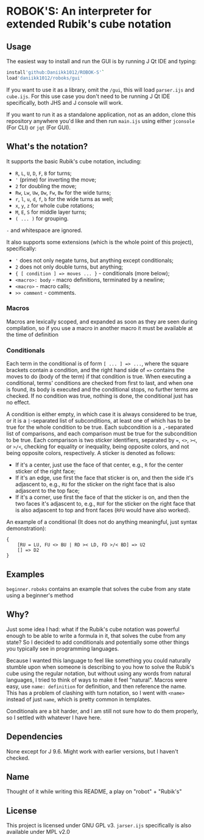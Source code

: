 # ROBOK'S: An interpreter for extended Rubik's cube notation

## Usage

The easiest way to install and run the GUI is by running J Qt IDE and typing:
```j
install'github:Daniikk1012/ROBOK-S'`
load'daniikk1012/roboks/gui'
```
If you want to use it as a library, omit the `/gui`, this will load `parser.ijs`
and `cube.ijs`. For this use case you don't need to be running J Qt IDE
specifically, both JHS and J console will work.

If you want to run it as a standalone application, not as an addon, clone this
repository anywhere you'd like and then run `main.ijs` using either `jconsole`
(For CLI) or `jqt` (For GUI).

## What's the notation?

It supports the basic Rubik's cube notation, including:
- `R`, `L`, `U`, `D`, `F`, `B` for turns;
- `'` (prime) for inverting the move;
- `2` for doubling the move;
- `Rw`, `Lw`, `Uw`, `Dw`, `Fw`, `Bw` for the wide turns;
- `r`, `l`, `u`, `d`, `f`, `b` for the wide turns as well;
- `x`, `y`, `z` for whole cube rotations;
- `M`, `E`, `S` for middle layer turns;
- `( ... )` for grouping.

`-` and whitespace are ignored.

It also supports some extensions (which is the whole point of this project),
specifically:
- `'` does not only negate turns, but anything except conditionals;
- `2` does not only double turns, but anything;
- `{ [ condition ] => moves ... }` - conditionals (more below);
- `<macro>: body` - macro definitions, terminated by a newline;
- `<macro>` - macro calls;
- `>> comment` - comments.

### Macros

Macros are lexically scoped, and expanded as soon as they are seen during
compilation, so if you use a macro in another macro it must be available at the
time of definition

### Conditionals

Each term in the conditional is of form `[ ... ] => ...`, where the square
brackets contain a condition, and the right hand side of `=>` contains the moves
to do (body of the term) if that condition is true. When executing a
conditional, terms' conditions are checked from first to last, and when one is
found, its body is executed and the conditional stops, no further terms are
checked. If no condition was true, nothing is done, the conditional just has no
effect.

A condition is either empty, in which case it is always considered to be true,
or it is a `|`-separated list of subconditions, at least one of which has to be
true for the whole condition to be true. Each subcondition is a `,`-separated
list of comparisons, and each comparison must be true for the subcondition to be
true. Each comparison is two sticker identifiers, separated by `=`, `<>`, `><`,
or `>/<`, checking for equality or inequality, being opposite colors, and not
being opposite colors, respectively. A sticker is denoted as follows:
- If it's a center, just use the face of that center, e.g., `R` for the center
  sticker of the right face;
- If it's an edge, use first the face that sticker is on, and then the side it's
  adjascent to, e.g., `RU` for the sticker on the right face that is also
  adjascent to the top face;
- If it's a corner, use first the face of that the sticker is on, and then the
  two faces it's adjascent to, e.g., `RUF` for the sticker on the right face
  that is also adjascent to top and front faces (`RFU` would have also worked).

An example of a conditional (It does not do anything meaningful, just syntax
demonstration):
```
{
    [RU = LU, FU <> BU | RD >< LD, FD >/< BD] => U2
    [] => D2
}
```

## Examples

`beginner.roboks` contains an example that solves the cube from any state using
a beginner's method

## Why?

Just some idea I had: what if the Rubik's cube notation was powerful enough to
be able to write a formula in it, that solves the cube from any state? So I
decided to add conditionals and potentially some other things you typically see
in programming languages.

Because I wanted this language to feel like something you could naturally
stumble upon when someone is describing to you how to solve the Rubik's cube
using the regular notation, but without using any words from natural languages,
I tried to think of ways to make it feel "natural".  Macros were easy, use
`name: definition` for definition, and then reference the name. This has a
problem of clashing with turn notation, so I went with `<name>` instead of just
`name`, which is pretty common in templates.

Conditionals are a bit harder, and I am still not sure how to do them properly,
so I settled with whatever I have here.

## Dependencies

None except for J 9.6. Might work with earlier versions, but I haven't checked.

## Name

Thought of it while writing this README, a play on "robot" + "Rubik's"

## License

This project is licensed under GNU GPL v3. `jarser.ijs` specifically is also
available under MPL v2.0
